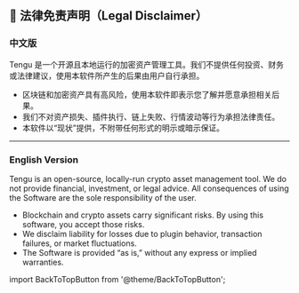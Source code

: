 ## 🚨 法律免责声明（Legal Disclaimer）

### 中文版

Tengu 是一个开源且本地运行的加密资产管理工具。我们不提供任何投资、财务或法律建议，使用本软件所产生的后果由用户自行承担。

- 区块链和加密资产具有高风险，使用本软件即表示您了解并愿意承担相关后果。
- 我们不对资产损失、插件执行、链上失败、行情波动等行为承担法律责任。
- 本软件以“现状”提供，不附带任何形式的明示或暗示保证。

---

### English Version

Tengu is an open-source, locally-run crypto asset management tool. We do not provide financial, investment, or legal advice. All consequences of using the Software are the sole responsibility of the user.

- Blockchain and crypto assets carry significant risks. By using this software, you accept those risks.
- We disclaim liability for losses due to plugin behavior, transaction failures, or market fluctuations.
- The Software is provided “as is,” without any express or implied warranties.

import BackToTopButton from '@theme/BackToTopButton';

<BackToTopButton />
